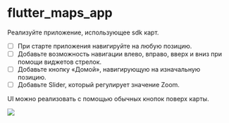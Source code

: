 # flutter_maps_app

Реализуйте приложение, использующее sdk карт.

* [ ] При старте приложения навигируйте на любую позицию.
* [ ] Добавьте возможность навигации влево, вправо, вверх и вниз при помощи виджетов стрелок.
* [ ] Добавьте кнопку «Домой», навигирующую на изначальную позицию.
* [ ] Добавьте Slider, который регулирует значение Zoom.

UI можно реализовать с помощью обычных кнопок поверх карты.

![](https://go.skillbox.ru/media/files/share/1638183264152.png)
